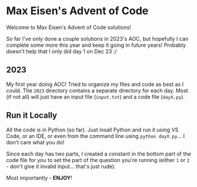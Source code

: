 # Max Eisen's Advent of Code
Welcome to Max Eisen's Advent of Code solutions!

So far I've only done a couple solutions in 2023's AOC, but hopefully I can complete some more this year and keep it going in future years! Probably doesn't help that I only did day 1 on Dec 23 :/

## 2023
My first year doing AOC! Tried to organize my files and code as best as I could. The `2023` directory contains a separate directory for each day. Most (if not all) will just have an input file (`input.txt`) and a code file (`dayX.py`).

## Run it Locally
All the code is in Python (so far). Just insall Python and run it using VS Code, or an IDE, or even from the command line using `python dayX.py`... I don't care what you do!

Since each day has two parts, I created a constant in the bottom part of the code file for you to set the part of the question you're running (either `1` or `2` - don't give it invalid input... that's just rude).

Most importantly - **ENJOY**!